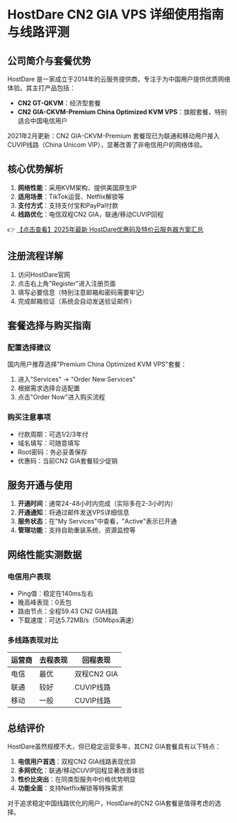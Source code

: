 # HostDare CN2 GIA VPS 详细使用指南与线路评测

## 公司简介与套餐优势

HostDare 是一家成立于2014年的云服务提供商，专注于为中国用户提供优质网络体验。其主打产品包括：

- **CN2 GT-QKVM**：经济型套餐
- **CN2 GIA-CKVM-Premium China Optimized KVM VPS**：旗舰套餐，特别适合中国电信用户

2021年2月更新：CN2 GIA-CKVM-Premium 套餐现已为联通和移动用户接入CUVIP线路（China Unicom VIP），显著改善了非电信用户的网络体验。

## 核心优势解析

1. **网络性能**：采用KVM架构，提供美国原生IP
2. **适用场景**：TikTok运营、Netflix解锁等
3. **支付方式**：支持支付宝和PayPal付款
4. **线路优化**：电信双程CN2 GIA，联通/移动CUVIP回程

👉 [【点击查看】2025年最新 HostDare优惠码及特价云服务器方案汇总](https://bit.ly/hostdare)

## 注册流程详解

1. 访问HostDare官网
2. 点击右上角"Register"进入注册页面
3. 填写必要信息（特别注意邮箱和密码需要牢记）
4. 完成邮箱验证（系统会自动发送验证邮件）

## 套餐选择与购买指南

### 配置选择建议

国内用户推荐选择"Premium China Optimized KVM VPS"套餐：

1. 进入"Services" → "Order New Services"
2. 根据需求选择合适配置
3. 点击"Order Now"进入购买流程

### 购买注意事项

- 付款周期：可选1/2/3年付
- 域名填写：可随意填写
- Root密码：务必妥善保存
- 优惠码：当前CN2 GIA套餐较少促销

## 服务开通与使用

1. **开通时间**：通常24-48小时内完成（实际多在2-3小时内）
2. **开通通知**：将通过邮件发送VPS详细信息
3. **服务状态**：在"My Services"中查看，"Active"表示已开通
4. **管理功能**：支持自助重装系统、资源监控等

## 网络性能实测数据

### 电信用户表现

- Ping值：稳定在140ms左右
- 晚高峰表现：0丢包
- 路由节点：全程59.43 CN2 GIA线路
- 下载速度：可达5.72MB/s（50Mbps满速）

### 多线路表现对比

| 运营商 | 去程表现 | 回程表现 |
|--------|----------|----------|
| 电信   | 最优     | 双程CN2 GIA |
| 联通   | 较好     | CUVIP线路 |
| 移动   | 一般     | CUVIP线路 |

## 总结评价

HostDare虽然规模不大，但已稳定运营多年，其CN2 GIA套餐具有以下特点：

1. **电信用户首选**：双程CN2 GIA线路表现优异
2. **多网优化**：联通/移动CUVIP回程显著改善体验
3. **性价比突出**：在同类型服务中价格优势明显
4. **功能全面**：支持Netflix解锁等特殊需求

对于追求稳定中国线路优化的用户，HostDare的CN2 GIA套餐是值得考虑的选择。